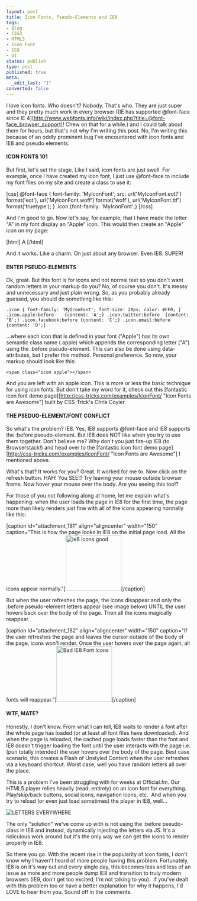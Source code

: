 ```yaml
---
layout: post
title: Icon Fonts, Pseudo-Elements and IE8
tags:
- Blog
- CSS3
- HTML5
- Icon Font
- IE8
- UI
status: publish
type: post
published: true
meta:
  _edit_last: "1"
converted: false
---
```

I love icon fonts. Who doesn't? Nobody. That's who. They are just super and they pretty much work in every browser ([IE has supported @font-face since IE 4][http://www.webfonts.info/wiki/index.php?title=@font-face_browser_support]! Chew on that for a while.) and I could talk about them for hours, but that's not why I'm writing this post. No, I'm writing this because of an oddly prominent bug I've encountered with icon fonts and IE8 and pseudo elements.

<!--more-->
#### ICON FONTS 101 ####
But first, let's set the stage. Like I said, icon fonts are just swell. For example, once I have created my icon font, I just use @font-face to include my font files on my site and create a class to use it:

[css]
@font-face {
  font-family: 'MyIconFont';
  src: url('MyIconFont.eot?') format('eot'),
       url('MyIconFont.woff') format('woff'),
       url('MyIconFont.ttf') format('truetype');
}
.icon {font-family: 'MyIconFont';}
[/css]

And I'm good to go. Now let's say, for example, that I have made the letter "A" in my font display an "Apple" icon. This would then create an "Apple" icon on my page:

[html]
<span class="icon">A</span>
[/html]

And it works. Like a charm. On just about any browser. Even IE8. SUPER!

#### ENTER PSEUDO-ELEMENTS ####

Ok, great. But this font is for icons and not normal text so you don't want random letters in your markup do you? No, of course you don't. It's messy and unnecessary and just plain wrong. So, as you probably already guessed, you should do something like this:

``
.icon {
  font-family: 'MyIconFont';
  font-size: 20px;
  color: #FF0;
}
.icon.apple:before    {content: 'A';}
.icon.twitter:before  {content: 'B';}
.icon.facebook:before {content: 'C';}
.icon.email:before    {content: 'D';}
``

...where each icon that is defined in your font ("Apple") has its own semantic class name (.apple) which appends the corresponding letter ("A") using the :before pseudo-element. This can also be done using data-attributes, but I prefer this method. Personal preference. So now, your markup should look like this:

``
<span class="icon apple"></span>
``

And you are left with an apple icon. This is more or less the basic technique for using icon fonts. But don't take my word for it, check out this [fantastic icon font demo page][http://css-tricks.com/examples/IconFont/ "Icon Fonts are Awesome"] built by CSS-Trick's Chris Coyier.

#### THE PSEDUO-ELEMENT/FONT CONFLICT ####
So what's the problem? IE8. Yes, IE8 supports @font-face and IE8 supports the :before pseudo-element. But IE8 does NOT like when you try to use them together. Don't believe me? Why don't you just fire-up IE8 (to Browserstack!) and head over to the [fantastic icon font demo page][http://css-tricks.com/examples/IconFont/ "Icon Fonts are Awesome"] I mentioned above.

What's that? It works for you? Great. It worked for me to. Now click on the refresh button. HAH! You SEE!? Try leaving your mouse outside browser frame. Now hover your mouse over the body. Are you seeing this too!?

For those of you not following along at home, let me explain what's happening: when the user loads the page in IE8 for the first time, the page more than likely renders just fine with all of the icons appearing normally like this:

[caption id="attachment_181" align="aligncenter" width="150" caption="This is how the page looks in IE8 on the initial page load. All the icons appear normally."]<a href="http://andymcfee.com/wp-content/uploads/2012/04/icons-good.jpg"><img class="size-thumbnail wp-image-181" title="IE8 Icons on First Page Load" src="http://andymcfee.com/wp-content/uploads/2012/04/icons-good-150x150.jpg" alt="ie8 icons good" width="150" height="150" /></a>[/caption]

But when the user refreshes the page, the icons disappear and only the :before pseudo-element letters appear (see image below) UNTIL the user hovers back over the body of the page. Then all the icons magically reappear.

[caption id="attachment_182" align="aligncenter" width="150" caption="If the user refreshes the page and leaves the cursor outside of the body of the page, icons won&#39;t render. Once the user hovers over the page again, all fonts will reappear."]<a href="http://andymcfee.com/wp-content/uploads/2012/04/icons-bad.jpg"><img class="size-thumbnail wp-image-182" title="IE8 icons after a Page Reload" src="http://andymcfee.com/wp-content/uploads/2012/04/icons-bad-150x150.jpg" alt="Bad IE8 Font Icons" width="150" height="150" /></a>[/caption]

#### WTF, MATE? ####

Honestly, I don't know. From what I can tell, IE8 waits to render a font after the whole page has loaded (or at least all font files have downloaded). And when the page is reloaded, the cached page loads faster than the font and IE8 doesn't trigger loading the font until the user interacts with the page i.e.(pun totally intended) the user hovers over the body of the page. Best case scenario, this creates a Flash of Unstyled Content when the user refreshes via a keyboard shortcut. Worst case, well you have random letters all over the place.

This is a problem I've been struggling with for weeks at Official.fm. Our HTML5 player relies heavily (read: entirely) on an icon font for everything. Play/skip/back buttons, social icons, navigation icons, etc.  And when you try to reload (or even just load sometimes) the player in IE8, well...

![LETTERS EVERYWHERE](http://i.qkme.me/3om838.jpg)

The only "solution" we've come up with is not using the :before pseudo-class in IE8 and instead, dynamically injecting the letters via JS. It's a ridiculous work around but it's the only way we can get the icons to render properly in IE8.

So there you go. With the recent rise in the popularity of icon fonts, I don't know why I haven't heard of more people having this problem. Fortunately, IE8 is on it's way out and every single day, this becomes less and less of an issue as more and more people dump IE8 and transition to truly modern browsers (IE9, don't get too excited, I'm not talking to you).  If you've dealt with this problem too or have a better explanation for why it happens, I'd LOVE to hear from you. Sound off in the comments.

